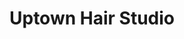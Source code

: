 ---
title: "Uptown Hair Studio"
url: /paso-robles/uptown-hair-studio-7th-street/
shop: hairdresser
---
